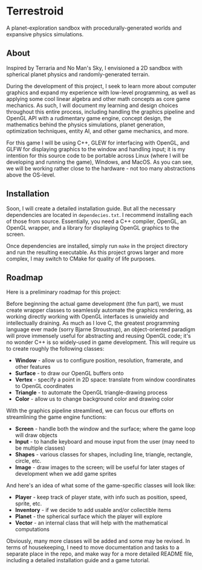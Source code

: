 # Terrestroid

A planet-exploration sandbox with procedurally-generated worlds and expansive physics simulations.

## About

Inspired by Terraria and No Man's Sky, I envisioned a 2D sandbox with spherical planet physics and randomly-generated terrain.

During the development of this project, I seek to learn more about computer graphics and expand my experience with low-level programming, as well as applying some cool linear algebra and other math concepts as core game mechanics. As such, I will document my learning and design choices throughout this entire process, including handling the graphics pipeline and OpenGL API with a rudimentary game engine, concept design, the mathematics behind the physics simulations, planet generation, optimization techniques, entity AI, and other game mechanics, and more.

For this game I will be using C++, GLEW for interfacing with OpenGL, and GLFW for displaying graphics to the window and handling input; it is my intention for this source code to be portable across Linux (where I will be developing and running the game), Windows, and MacOS. As you can see, we will be working rather close to the hardware - not too many abstractions above the OS-level.

## Installation

Soon, I will create a detailed installation guide. But all the necessary dependencies are located in `dependecies.txt`. I recommend installing each of those from source. Essentially, you need a C++ compiler, OpenGL, an OpenGL wrapper, and a library for displaying OpenGL graphics to the screen.

Once dependencies are installed, simply run `make` in the project directory and run the resulting executable. As this project grows larger and more complex, I may switch to CMake for quality of life purposes.

## Roadmap

Here is a preliminary roadmap for this project:

Before beginning the actual game development (the fun part), we must create wrapper classes to seamlessly automate the graphics rendering, as working directly working with OpenGL interfaces is unwieldy and intellectually draining. As much as I love C, the greatest programming language ever made (sorry Bjarne Stroustrup), an object-oriented paradigm will prove immensely useful for abstracting and reusing OpenGL code; it's no wonder C++ is so widely-used in game development. This will require us to create roughly the following classes:

- **Window** - allow us to configure position, resolution, framerate, and other features
- **Surface** - to draw our OpenGL buffers onto
- **Vertex** - specify a point in 2D space: translate from window coordinates to OpenGL coordinates
- **Triangle** - to automate the OpenGL triangle-drawing process
- **Color** - allow us to change background color and drawing color

With the graphics pipeline streamlined, we can focus our efforts on streamlining the game engine functions:

- **Screen** - handle both the window and the surface; where the game loop will draw objects
- **Input** - to handle keyboard and mouse input from the user (may need to be multiple classes)
- **Shapes** - various classes for shapes, including line, triangle, rectangle, circle, etc.
- **Image** - draw images to the screen; will be useful for later stages of development when we add game sprites

And here's an idea of what some of the game-specific classes will look like:

- **Player** - keep track of player state, with info such as position, speed, sprite, etc.
- **Inventory** - if we decide to add usable and/or collectible items
- **Planet** - the spherical surface which the player will explore
- **Vector** - an internal class that will help with the mathematical computations

Obviously, many more classes will be added and some may be revised. In terms of housekeeping, I need to move documentation and tasks to a separate place in the repo, and make way for a more detailed README file, including a detailed installation guide and a game tutorial.